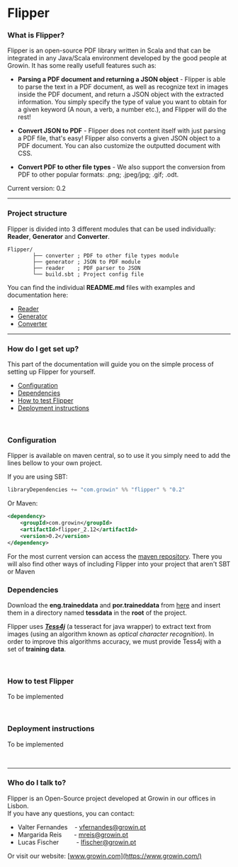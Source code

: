 # Flipper
### What is Flipper? ###

Flipper is an open-source PDF library written in Scala and that can be integrated in any Java/Scala environment 
developed by the good people at Growin. It has some really usefull features such as: 
* **Parsing a PDF document and returning a JSON object** - Flipper is able to parse the text in a PDF document,
 as well as recognize text in images inside the PDF document, and return a JSON object with the extracted information. 
 You simply specify the type of value you want to obtain for a given keyword (A noun, a verb, a number etc.), and 
 Flipper will do the rest!
 
 * **Convert JSON to PDF** - Flipper does not content itself with just parsing a PDF file, that's easy!
 Flipper also converts a given JSON object to a PDF document. You can also customize the outputted document
 with CSS.
 
 * **Convert PDF to other file types** - We also support the conversion from PDF to other popular
 formats: .png; .jpeg/jpg; .gif; .odt.
 
 Current version: 0.2
 
 ---
 
### Project structure ###

Flipper is divided into 3 different modules that can be used individually: **Reader**, **Generator** and **Converter**.


```
Flipper/
        ├── converter ; PDF to other file types module
        ├── generator ; JSON to PDF module
        ├── reader    ; PDF parser to JSON
        └── build.sbt ; Project config file
```

You can find the individual **README.md** files with examples and documentation here:
* [Reader](./reader/README.md)
* [Generator](./generator/README.md)
* [Converter](./converter/README.md)
 
 
---


### How do I get set up? ###

This part of the documentation will guide you on the simple process of setting up Flipper for yourself.

* [Configuration](#configuration)
* [Dependencies](#dependencies)
* [How to test Flipper](#how-to-test-flipper)
* [Deployment instructions](#deployment-instructions)
<br/>

### Configuration

Flipper is available on maven central, so to use it you simply need to add the lines bellow to your own project.

If you are using SBT:

```scala
libraryDependencies += "com.growin" %% "flipper" % "0.2"
```

Or Maven:

```xml
<dependency>
    <groupId>com.growin</groupId>
    <artifactId>flipper_2.12</artifactId>
    <version>0.2</version>
</dependency>
```

For the most current version can access the [maven repository](https://mvnrepository.com/artifact/com.growin/flipper_2.12). There you will also find other
ways of including Flipper into your project that aren't  SBT or Maven
<br/>

### Dependencies

Download the **eng.traineddata** and **por.traineddata** from [here](https://github.com/tesseract-ocr/tessdata) and
insert them in a directory named **tessdata** in the **root** of the project.

Flipper uses **_[Tess4j](http://tess4j.sourceforge.net/)_** (a tesseract for java wrapper) to extract
text from images (using an algorithm known as _optical character recognition_). In order to improve this algorithms
accuracy, we must provide Tess4j with a set of **training data**.

<br/>

### How to test Flipper

To be implemented

<br/>

### Deployment instructions

To be implemented

<br/>
 
---

### Who do I talk to? ###

Flipper is an Open-Source project developed at Growin in our offices in Lisbon.
 <br/> If you have any questions, you can contact:
 
 * Valter Fernandes  &nbsp; &nbsp;- vfernandes@growin.pt
 * Margarida Reis   &nbsp; &nbsp; &nbsp; - mreis@growin.pt
 * Lucas Fischer    &nbsp; &nbsp; &nbsp; &nbsp;&nbsp; - lfischer@growin.pt

Or visit our website: [www.growin.com](https://www.growin.com/)